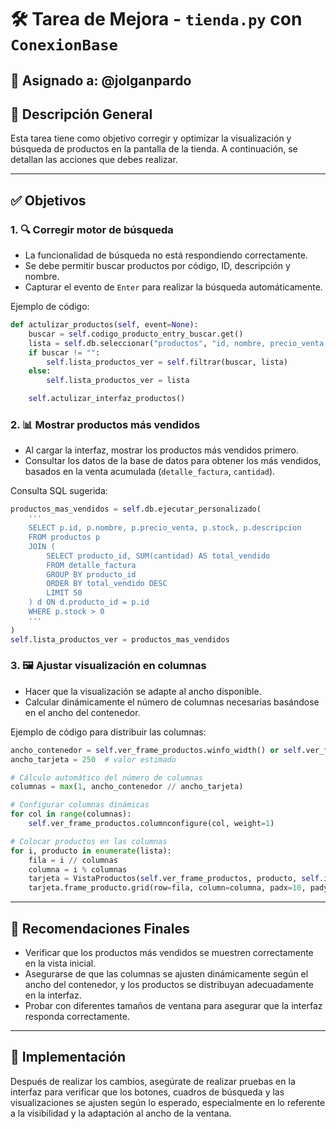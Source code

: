 
# 🛠️ Tarea de Mejora - `tienda.py` con `ConexionBase`

## 👤 Asignado a: @jolganpardo

## 📄 Descripción General

Esta tarea tiene como objetivo corregir y optimizar la visualización y búsqueda de productos en la pantalla de la tienda. A continuación, se detallan las acciones que debes realizar.

---

## ✅ Objetivos

### 1. 🔍 Corregir motor de búsqueda
   - La funcionalidad de búsqueda no está respondiendo correctamente.
   - Se debe permitir buscar productos por código, ID, descripción y nombre.
   - Capturar el evento de `Enter` para realizar la búsqueda automáticamente.

   Ejemplo de código:
   ```python
   def actulizar_productos(self, event=None):
       buscar = self.codigo_producto_entry_buscar.get()
       lista = self.db.seleccionar("productos", "id, nombre, precio_venta, stock, descripcion", "stock > 0")
       if buscar != "":
           self.lista_productos_ver = self.filtrar(buscar, lista)
       else:
           self.lista_productos_ver = lista

       self.actulizar_interfaz_productos()
   ```

### 2. 📊 Mostrar productos más vendidos
   - Al cargar la interfaz, mostrar los productos más vendidos primero.
   - Consultar los datos de la base de datos para obtener los más vendidos, basados en la venta acumulada (`detalle_factura`, `cantidad`).
   
   Consulta SQL sugerida:
   ```python
   productos_mas_vendidos = self.db.ejecutar_personalizado(
       '''
       SELECT p.id, p.nombre, p.precio_venta, p.stock, p.descripcion
       FROM productos p
       JOIN (
           SELECT producto_id, SUM(cantidad) AS total_vendido
           FROM detalle_factura
           GROUP BY producto_id
           ORDER BY total_vendido DESC
           LIMIT 50
       ) d ON d.producto_id = p.id
       WHERE p.stock > 0
       '''
   )
   self.lista_productos_ver = productos_mas_vendidos
   ```

### 3. 🖼️ Ajustar visualización en columnas
   - Hacer que la visualización se adapte al ancho disponible.
   - Calcular dinámicamente el número de columnas necesarias basándose en el ancho del contenedor.

   Ejemplo de código para distribuir las columnas:
   ```python
   ancho_contenedor = self.ver_frame_productos.winfo_width() or self.ver_frame_productos.winfo_reqwidth()
   ancho_tarjeta = 250  # valor estimado

   # Cálculo automático del número de columnas
   columnas = max(1, ancho_contenedor // ancho_tarjeta)

   # Configurar columnas dinámicas
   for col in range(columnas):
       self.ver_frame_productos.columnconfigure(col, weight=1)

   # Colocar productos en las columnas
   for i, producto in enumerate(lista):
       fila = i // columnas
       columna = i % columnas
       tarjeta = VistaProductos(self.ver_frame_productos, producto, self.img_productos, self.ticket)
       tarjeta.frame_producto.grid(row=fila, column=columna, padx=10, pady=5, sticky="nsew")
   ```

---

## 🧠 **Recomendaciones Finales**

- Verificar que los productos más vendidos se muestren correctamente en la vista inicial.
- Asegurarse de que las columnas se ajusten dinámicamente según el ancho del contenedor, y los productos se distribuyan adecuadamente en la interfaz.
- Probar con diferentes tamaños de ventana para asegurar que la interfaz responda correctamente.

---

## 🚀 **Implementación** 

Después de realizar los cambios, asegúrate de realizar pruebas en la interfaz para verificar que los botones, cuadros de búsqueda y las visualizaciones se ajusten según lo esperado, especialmente en lo referente a la visibilidad y la adaptación al ancho de la ventana.
